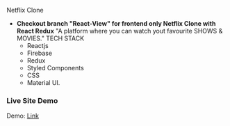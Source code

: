  Netflix Clone

- **Checkout branch "React-View" for frontend only Netflix Clone with React Redux**
    "A platform where you can watch yout favourite SHOWS & MOVIES." 
      TECH STACK 
    - Reactjs  
    - Firebase  
    - Redux  
    - Styled Components  
    - CSS  
    - Material UI.

### Live Site Demo

Demo: [Link](https://aflix-1c03c.web.app/)
